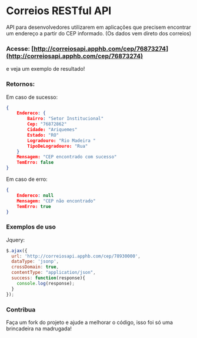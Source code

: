 # Correios RESTful API

API para desenvolvedores utilizarem em aplicações que precisem encontrar um endereço a partir do CEP informado. (Os dados vem direto dos correios)

### Acesse: [http://correiosapi.apphb.com/cep/76873274](http://correiosapi.apphb.com/cep/76873274)

e veja um exemplo de resultado!

### Retornos:

Em caso de sucesso:

```json
{
    Endereco: {
        Bairro: "Setor Institucional"
        Cep: "76872862"
        Cidade: "Ariquemes"
        Estado: "RO"
        Logradouro: "Rio Madeira "
        TipoDeLogradouro: "Rua"
    }
    Mensagem: "CEP encontrado com sucesso"
    TemErro: false
}
```

Em caso de erro:

```json
{
    Endereco: null
    Mensagem: "CEP não encontrado"
    TemErro: true
}
```

### Exemplos de uso

Jquery:

```javascript
$.ajax({
  url: 'http://correiosapi.apphb.com/cep/78930000',
  dataType: 'jsonp',
  crossDomain: true,
  contentType: "application/json",
  success: function(response){
    console.log(response);
  }
});
```

### Contribua

Faça um fork do projeto e ajude a melhorar o código, isso foi só uma brincadeira na madrugada!
